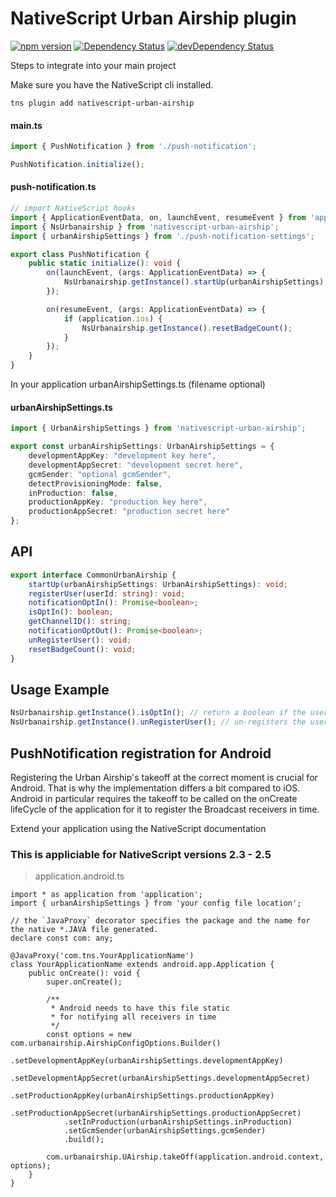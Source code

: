 # NativeScript Urban Airship plugin

[![npm version](https://img.shields.io/npm/v/nativescript-urban-airship.svg?style=flat-square)](https://www.npmjs.com/package/nativescript-urban-airship)
[![Dependency Status](https://img.shields.io/david/essent/nativescript-urban-airship.svg?style=flat-square)](https://david-dm.org/essent/nativescript-urban-airship)
[![devDependency Status](https://img.shields.io/david/dev/essent/nativescript-urban-airship.svg?style=flat-square)](https://david-dm.org/essent/nativescript-urban-airship#info=devDependencies)

Steps to integrate into your main project

Make sure you have the NativeScript cli installed.

```
tns plugin add nativescript-urban-airship
```

#### main.ts

``` typescript
import { PushNotification } from './push-notification';

PushNotification.initialize();
```

#### push-notification.ts

``` typescript
// import NativeScript hooks
import { ApplicationEventData, on, launchEvent, resumeEvent } from 'application';
import { NsUrbanairship } from 'nativescript-urban-airship';
import { urbanAirshipSettings } from './push-notification-settings';

export class PushNotification {
    public static initialize(): void {
        on(launchEvent, (args: ApplicationEventData) => {
            NsUrbanairship.getInstance().startUp(urbanAirshipSettings);
        });

        on(resumeEvent, (args: ApplicationEventData) => {
            if (application.ios) {
                NsUrbanairship.getInstance().resetBadgeCount();
            }
        });
    }
}
```

In your application urbanAirshipSettings.ts (filename optional)

#### urbanAirshipSettings.ts

``` typescript
import { UrbanAirshipSettings } from 'nativescript-urban-airship';

export const urbanAirshipSettings: UrbanAirshipSettings = {
    developmentAppKey: "development key here",
    developmentAppSecret: "development secret here",
    gcmSender: "optional gcmSender",
    detectProvisioningMode: false,
    inProduction: false,
    productionAppKey: "production key here",
    productionAppSecret: "production secret here"
};
```

## API

``` typescript
export interface CommonUrbanAirship {
    startUp(urbanAirshipSettings: UrbanAirshipSettings): void;
    registerUser(userId: string): void;
    notificationOptIn(): Promise<boolean>;
    isOptIn(): boolean;
    getChannelID(): string;
    notificationOptOut(): Promise<boolean>;
    unRegisterUser(): void;
    resetBadgeCount(): void;
}
```

## Usage Example
``` typescript
NsUrbanairship.getInstance().isOptIn(); // return a boolean if the user has registered for notifications
NsUrbanairship.getInstance().unRegisterUser(); // un-registers the user from receiving notifications
```

## PushNotification registration for Android
Registering the Urban Airship's takeoff at the correct moment is crucial for Android. That is why the implementation differs a bit compared to iOS. 
Android in particular requires the takeoff to be called on the onCreate lifeCycle of the application for it to register the Broadcast receivers in time. 

Extend your application using the NativeScript documentation
### This is appliciable for NativeScript versions 2.3 - 2.5

> application.android.ts

```
import * as application from 'application';
import { urbanAirshipSettings } from 'your config file location';

// the `JavaProxy` decorator specifies the package and the name for the native *.JAVA file generated.
declare const com: any;

@JavaProxy('com.tns.YourApplicationName')
class YourApplicationName extends android.app.Application {
    public onCreate(): void {
        super.onCreate();

        /**
         * Android needs to have this file static
         * for notifying all receivers in time
         */
        const options = new com.urbanairship.AirshipConfigOptions.Builder()
            .setDevelopmentAppKey(urbanAirshipSettings.developmentAppKey)
            .setDevelopmentAppSecret(urbanAirshipSettings.developmentAppSecret)
            .setProductionAppKey(urbanAirshipSettings.productionAppKey)
            .setProductionAppSecret(urbanAirshipSettings.productionAppSecret)
            .setInProduction(urbanAirshipSettings.inProduction)
            .setGcmSender(urbanAirshipSettings.gcmSender)
            .build();

        com.urbanairship.UAirship.takeOff(application.android.context, options);
    }
}
```

